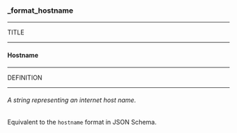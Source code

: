### _format_hostname



------
TITLE

------

#### Hostname



------
DEFINITION

------

###### A *string* representing an internet *host name*.

Equivalent to the `hostname` format in JSON Schema.